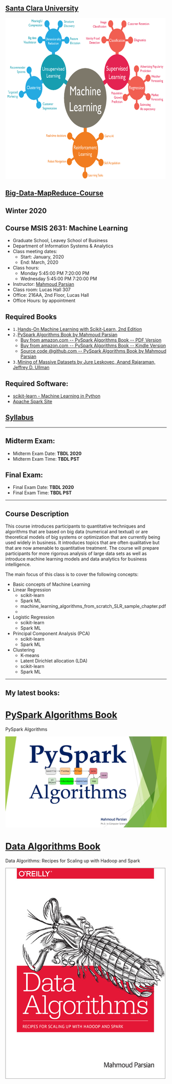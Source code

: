 [Santa Clara University](http://scu.edu/)
-----------------------------------------


<img src="images/machine-learning-words.png" width="500" height="500" alt="Computer Hope">


[Big-Data-MapReduce-Course](https://www.scu.edu/business/ms-information-systems/curriculum/msis-courses/)
----------------------------

## Winter 2020
## Course MSIS 2631: Machine Learning
* Graduate School, Leavey School of Business
* Department of Information Systems & Analytics
* Class meeting dates: 
	* Start: January, 2020
	* End: March, 2020
* Class hours:  
	* Monday 5:45:00 PM 7:20:00 PM
	* Wednesday 5:45:00 PM 7:20:00 PM
* Instructor: [Mahmoud Parsian](https://www.scu.edu/business/isa/faculty/parsian/)
* Class room: Lucas Hall 307 
* Office: 216AA, 2nd Floor, Lucas Hall
* Office Hours: by appointment

## Required Books

* `1.`[Hands-On Machine Learning with Scikit-Learn, 2nd Edition](https://www.amazon.com/Hands-Machine-Learning-Scikit-Learn-TensorFlow/dp/1492032646/)
* `2.`[PySpark Algorithms Book by Mahmoud Parsian](https://www.amazon.com/dp/B07X4B2218/ref=sr_1_2)
	* [Buy from amazon.com -- PySpark Algorithms Book -- PDF Version](https://www.amazon.com/PySpark-Algorithms-Mahmoud-Parsian-ebook/dp/B07WQHTVCJ/)
	* [Buy from amazon.com -- PySpark Algorithms Book -- Kindle Version](https://www.amazon.com/PySpark-Algorithms-Version-Mahmoud-Parsian-ebook/dp/B07X4B2218/)
	* [Source code @github.com -- PySpark Algorithms Book by Mahmoud Parsian](https://github.com/mahmoudparsian/pyspark-algorithms)
* `3.`[Mining of Massive Datasets by Jure Leskovec, Anand Rajaraman, Jeffrey D. Ullman](http://infolab.stanford.edu/~ullman/mmds/book.pdf)


## Required Software: 

* [scikit-learn - Machine Learning in Python](https://scikit-learn.org/stable/)
* [Apache Spark Site](http://spark.apache.org/)



## [Syllabus](./syllabus/winter-2020/)
----------------------------


## Midterm Exam:
* Midterm Exam Date: **TBDL 2020**
* Midterm Exam Time: **TBDL PST**

## Final Exam: 
* Final Exam Date: **TBDL 2020**
* Final Exam Time: **TBDL PST**

----------------------------


## Course Description

This course introduces participants to quantitative techniques 
and algorithms that are based on big data (numerical and textual) 
or are theoretical models of big systems or optimization that are 
currently being used widely in business. It introduces topics that 
are often qualitative but that are now amenable to quantitative 
treatment. The course will prepare participants for more rigorous 
analysis of large data sets as well as introduce machine learning 
models and data analytics for business intelligence.

The main focus of this class is to cover the following concepts:

* Basic concepts of Machine Learning
* Linear Regression
	* scikit-learn
	* Spark ML
	* machine_learning_algorithms_from_scratch_SLR_sample_chapter.pdf
	*
* Logistic Regression
	* scikit-learn
	* Spark ML
* Principal Component Analysis (PCA)
	* scikit-learn
	* Spark ML
* Clustering
	* K-means
	* Latent Dirichlet allocation (LDA)
	* scikit-learn
	* Spark ML



---------------------------


## My latest books: 


[PySpark Algorithms Book](https://www.amazon.com/dp/B07X4B2218/ref=sr_1_2)
======================
PySpark Algorithms

[![PySpark Algorithms Book](images/pyspark_algorithms.jpg)](https://www.amazon.com/PySpark-Algorithms-Version-Mahmoud-Parsian-ebook/dp/B07X4B2218/)



[Data Algorithms Book](http://shop.oreilly.com/product/0636920033950.do)
======================
Data Algorithms: Recipes for Scaling up with Hadoop and Spark

[![Data Algorithms Book](images/large-image.jpg)](http://shop.oreilly.com/product/0636920033950.do)

